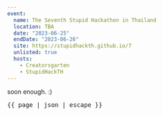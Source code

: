 ```yaml
---
event:
  name: The Seventh Stupid Hackathon in Thailand
  location: TBA
  date: "2023-06-25"
  endDate: "2023-06-26"
  site: https://stupidhackth.github.io/7
  unlisted: true
  hosts:
    - Creatorsgarten
    - StupidHackTH
---
```


soon enough. :)

<tt>{{ page | json | escape }}</tt>